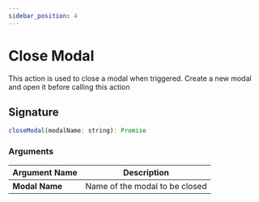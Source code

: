 ```yaml
---
sidebar_position: 4
---
```

# Close Modal

This action is used to close a modal when triggered. Create a new modal and open it before calling this action

<VideoEmbed host="youtube" videoId="CaPOjNihFZE" title="Close Modal" caption="Close Modal"/>



## Signature

```javascript
closeModal(modalName: string): Promise
```

### Arguments

| **Argument Name** | **Description**                |
| ----------------- | ------------------------------ |
| **Modal Name**    | Name of the modal to be closed |
